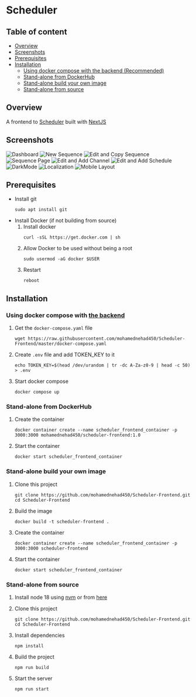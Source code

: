 
# Scheduler

## Table of content
+ [Overview](#overview)
+ [Screenshots](#screenshots)
+ [Prerequisites](#prerequisites)
+ [Installation](#installation)
    - [Using docker compose with the backend (Recommended)](#using-docker-compose-with-the-backend)
    - [Stand-alone from DockerHub](#stand-alone-from-dockerhub)
    - [Stand-alone build your own image](#stand-alone-build-your-own-image)
    - [Stand-alone from source](#stand-alone-from-source)


## Overview

A frontend to [Scheduler](https://github.com/mohamednehad450/Scheduler) built with [NextJS](https://nextjs.org/)

## Screenshots
![Dashboard](screenshots/Dashboard.gif "Dashboard")
![New Sequence](screenshots/NewSequence.gif "New Sequence")
![Edit and Copy Sequence](screenshots/EditCopySequence.gif "Edit and Copy Sequence")
![Sequence Page](screenshots/SequencePage.gif "Sequence Page")
![Edit and Add Channel](screenshots/ChannelAddEdit.gif "Edit and Add Channel")
![Edit and Add Schedule](screenshots/EditAddSchedule.gif "Edit and Add Schedule")
![DarkMode](screenshots/DarkMode.gif "DarkMode")
![Localization](screenshots/Localization.gif "Localization")
![Mobile Layout](screenshots/MobileLayout.gif "Mobile Layout")


## Prerequisites
- Install git
    ```
    sudo apt install git
    ```
- Install Docker (if not building from source)
    1. Install docker
        ```
        curl -sSL https://get.docker.com | sh
        ```
    2. Allow Docker to be used without being a root
        ```
        sudo usermod -aG docker $USER
        ```
    3. Restart
        ``` 
        reboot
        ```


## Installation

### Using docker compose with [the backend](https://github.com/mohamednehad450/Scheduler)

1. Get the `docker-compose.yaml` file
    ```
    wget https://raw.githubusercontent.com/mohamednehad450/Scheduler-Frontend/master/docker-compose.yaml 
    ```
2. Create `.env` file and add TOKEN_KEY to it 
    ```
    echo TOKEN_KEY=$(head /dev/urandom | tr -dc A-Za-z0-9 | head -c 50) > .env
    ```
3. Start docker compose
    ```
    docker compose up
    ```

### Stand-alone from DockerHub
1. Create the container
    ```
    docker container create --name scheduler_frontend_container -p 3000:3000 mohamednehad450/scheduler-frontend:1.0
    ```
2. Start the container
    ```
    docker start scheduler_frontend_container
    ```

### Stand-alone build your own image
1. Clone this project
    ```
    git clone https://github.com/mohamednehad450/Scheduler-Frontend.git
    cd Scheduler-Frontend
    ```
2. Build the image 
    ``` 
    docker build -t scheduler-frontend .
    ```
3. Create the container
    ```
    docker container create --name scheduler_frontend_container -p 3000:3000 scheduler-frontend
    ```
4. Start the container
    ```
    docker start scheduler_frontend_container
    ```

### Stand-alone from source
1. Install node 18 using [nvm](https://github.com/nvm-sh/nvm) or from [here](https://nodejs.org/en/download/)

2. Clone this project
    ```
    git clone https://github.com/mohamednehad450/Scheduler-Frontend.git
    cd Scheduler-Frontend
    ```

3. Install dependencies
    ```
    npm install
    ```

4. Build the project
    ``` 
    npm run build
    ```

5. Start the server
    ```
    npm run start
    ```
